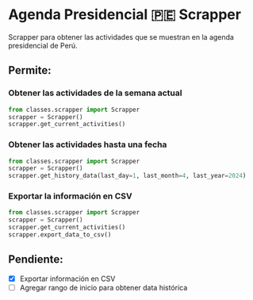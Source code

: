 # Agenda Presidencial 🇵🇪 Scrapper
Scrapper para obtener las actividades que se muestran en la agenda presidencial de Perú.

## Permite:
### Obtener las actividades de la semana actual
```python
from classes.scrapper import Scrapper
scrapper = Scrapper()
scrapper.get_current_activities()
```

### Obtener las actividades hasta una fecha
```python
from classes.scrapper import Scrapper
scrapper = Scrapper()
scrapper.get_history_data(last_day=1, last_month=4, last_year=2024)
```

### Exportar la información en CSV
```python
from classes.scrapper import Scrapper
scrapper = Scrapper()
scrapper.get_current_activities()
scrapper.export_data_to_csv()

```

## Pendiente:
- [x] Exportar información en CSV
- [ ] Agregar rango de inicio para obtener data histórica
